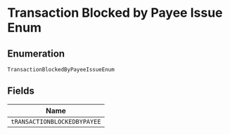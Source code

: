 
# Transaction Blocked by Payee Issue Enum

## Enumeration

`TransactionBlockedByPayeeIssueEnum`

## Fields

| Name |
|  --- |
| `tRANSACTIONBLOCKEDBYPAYEE` |

